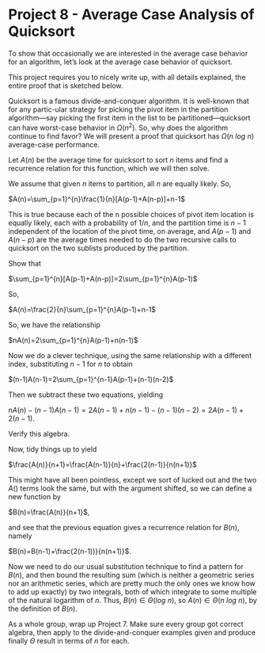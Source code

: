 # Project 8 - Average Case Analysis of Quicksort  

To show that occasionally we are interested in the average case behavior for an algorithm, let’s look at the average case behavior of quicksort.  

This project requires you to nicely write up, with all details explained, the entire proof that is sketched below.  

Quicksort is a famous divide-and-conquer algorithm. It is well-known that for any partic-ular strategy for picking the pivot item in the partition algorithm—say picking the first item in the list to be partitioned—quicksort can have worst-case behavior in $\Omega(n^{2})$. So, why does the algorithm continue to find favor? We will present a proof that quicksort has $\Omega(n\ log\ n)$ average-case performance.  

Let $A(n)$ be the average time for quicksort to sort $n$ items and find a recurrence relation for this function, which we will then solve.  

We assume that given $n$ items to partition, all $n$ are equally likely. So,  

$A(n)=\sum_{p=1}^{n}\frac{1}{n}[A(p-1)+A(n-p)]+n-1$  

This is true because each of the n possible choices of pivot item location is equally likely, each with a probability of $1/n$, and the partition time is $n−1$ independent of the location of the pivot time, on average, and $A(p − 1)$ and $A(n − p)$ are the average times needed to do the two recursive calls to quicksort on the two sublists produced by the partition.  

Show that

$\sum_{p=1}^{n}[A(p-1)+A(n-p)]=2\sum_{p=1}^{n}A(p-1)$  

So,  

$A(n)=\frac{2}{n}\sum_{p=1}^{n}A(p-1)+n-1$  

So, we have the relationship  

$nA(n)=2\sum_{p=1}^{n}A(p-1)+n(n-1)$  

Now we do a clever technique, using the same relationship with a different index, substituting $n − 1$ for $n$ to obtain  

$(n-1)A(n-1)=2\sum_{p=1}^{n-1}A(p-1)+(n-1)(n-2)$  

Then we subtract these two equations, yielding  

$nA(n)-(n-1)A(n-1)=2A(n-1)+n(n-1)-(n-1)(n-2)=2A(n-1)+2(n-1)$.  

Verify this algebra.  

Now, tidy things up to yield  

$\frac{A(n)}{n+1}=\frac{A(n-1)}{n}+\frac{2(n-1)}{n(n+1)}$  

This might have all been pointless, except we sort of lucked out and the two $A()$ terms look the same, but with the argument shifted, so we can define a new function by  

$B(n)=\frac{A(n)}{n+1}$,  

and see that the previous equation gives a recurrence relation for $B(n)$, namely  

$B(n)=B(n-1)+\frac{2(n-1))}{n(n+1)}$.  

Now we need to do our usual substitution technique to find a pattern for $B(n)$, and then bound the resulting sum (which is neither a geometric series nor an arithmetic series, which are pretty much the only ones we know how to add up exactly) by two integrals, both of which integrate to some multiple of the natural logarithm of $n$. Thus, $B(n)\in\Theta(log\ n)$, so $A(n)\in\Theta(n\ log\ n)$, by the definition of $B(n)$.  

As a whole group, wrap up Project 7. Make sure every group got correct algebra, then apply to the divide-and-conquer examples given and produce finally $\Theta$ result in terms of $n$ for each.  
